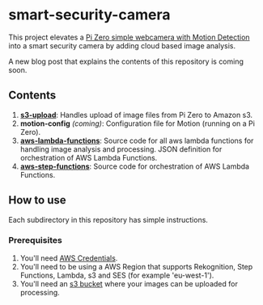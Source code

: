 # smart-security-camera

This project elevates a [Pi Zero simple webcamera with Motion Detection](https://utbrudd.bouvet.no/2017/01/05/building-a-motion-activated-security-camera-with-the-raspberry-pi-zero/) into a smart security camera by adding cloud based image analysis.

A new blog post that explains the contents of this repository is coming soon.

## Contents

1. **[s3-upload](https://github.com/markwest1972/smart-security-camera/tree/master/s3-upload)**: Handles upload of image files from Pi Zero to Amazon s3.
2. **motion-config** *(coming)*: Configuration file for Motion (running on a Pi Zero).
3. **[aws-lambda-functions](https://github.com/markwest1972/smart-security-camera/tree/master/aws-lambda-functions)**: Source code for all aws lambda functions for handling image analysis and processing. JSON definition for orchestration of AWS Lambda Functions.
4. **[aws-step-functions](https://github.com/markwest1972/smart-security-camera/tree/master/aws-step-functions)**: Source code for orchestration of AWS Lambda Functions.

## How to use

Each subdirectory in this repository has simple instructions.  

### Prerequisites

1. You'll need [AWS Credentials](http://docs.aws.amazon.com/gettingstarted/latest/awsgsg-intro/gsg-aws-intro.html).
2. You'll need to be using a AWS Region that supports Rekognition, Step Functions, Lambda, s3 and SES (for example 'eu-west-1').
3. You'll need an [s3 bucket](https://aws.amazon.com/documentation/s3/) where your images can be uploaded for processing.
